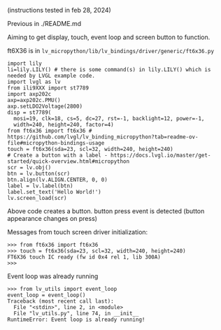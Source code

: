 (instructions tested in feb 28, 2024)

Previous in ./README.md

Aiming to get display, touch, event loop and screen button to function.


ft6X36 is in `lv_micropython/lib/lv_bindings/driver/generic/ft6x36.py`

```
import lily
li=lily.LILY() # there is some command(s) in lily.LILY() which is needed by LVGL example code.
import lvgl as lv
from ili9XXX import st7789
import axp202c
axp=axp202c.PMU()
axp.setLDO2Voltage(2800)
disp = st7789(
  mosi=19, clk=18, cs=5, dc=27, rst=-1, backlight=12, power=-1,
  width=240, height=240, factor=4)
from ft6x36 import ft6x36 # https://github.com/lvgl/lv_binding_micropython?tab=readme-ov-file#micropython-bindings-usage
touch = ft6x36(sda=23, scl=32, width=240, height=240)
# Create a button with a label - https://docs.lvgl.io/master/get-started/quick-overview.html#micropython
scr = lv.obj()
btn = lv.button(scr)
btn.align(lv.ALIGN.CENTER, 0, 0)
label = lv.label(btn)
label.set_text('Hello World!')
lv.screen_load(scr)
```

Above code creates a button. button press event is detected (button appearance changes on press)

Messages from touch screen driver initialization:

```
>>> from ft6x36 import ft6x36
>>> touch = ft6x36(sda=23, scl=32, width=240, height=240)
FT6X36 touch IC ready (fw id 0x4 rel 1, lib 300A)
>>> 
```

Event loop was already running

```
>>> from lv_utils import event_loop
event_loop = event_loop()
Traceback (most recent call last):
  File "<stdin>", line 2, in <module>
  File "lv_utils.py", line 74, in __init__
RuntimeError: Event loop is already running!
```
